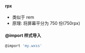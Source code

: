 #### rpx

-   类似于 rem
-   原理: 将屏幕平分为 750 份(750rpx)

#### @import 样式导入

```javascript
@import 'my.wxss'
```
